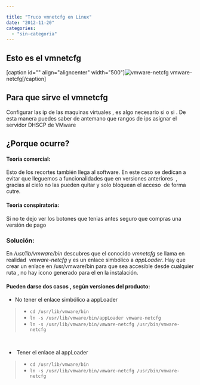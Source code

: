 ```yaml
---

title: "Truco vmnetcfg en Linux"
date: "2012-11-20"
categories: 
  - "sin-categoria"
---
```


## Esto es el vmnetcfg

\[caption id="" align="aligncenter" width="500"\]![vmware-netcfg](images/8202482721_b5e1de6ebd.jpg "vmware-netcfg") vmware-netcfg\[/caption\]

## Para que sirve el vmnetcfg

Configurar las ip de las maquinas virtuales , es algo necesario si o si . De esta manera puedes saber de antemano que rangos de ips asignar el servidor DHSCP de VMware

## ¿Porque ocurre?

#### Teoría comercial:

Esto de los recortes también llega al software. En este caso se dedican a evitar que lleguemos a funcionalidades que en versiones anteriores  , gracias al cielo no las pueden quitar y solo bloquean el acceso  de forma cutre.

#### Teoría conspiratoria:

Si no te dejo ver los botones que tenias antes seguro que compras una versión de pago

### Solución:

En _/usr/lib/vmware/bin_ descubres que el conocido _vmnetcfg_ se llama en realidad  _vmware-netcfg_ y es un enlace simbólico a _appLoader_. Hay que crear un enlace en /usr/vmware/bin para que sea accesible desde cualquier ruta , no hay icono generado para el en la instalación.

#### Pueden darse dos casos , según versiones del producto:

- No tener el enlace simbólico a appLoader

> - `cd /usr/lib/vmware/bin`
> - `ln -s /usr/lib/vmware/bin/appLoader vmware-netcfg`
> - `ln -s /usr/lib/vmware/bin/vmware-netcfg /usr/bin/vmware-netcfg`

 

-  Tener el enlace al appLoader

> - `cd /usr/lib/vmware/bin`
> - `ln -s /usr/lib/vmware/bin/vmware-netcfg /usr/bin/vmware-netcfg`
